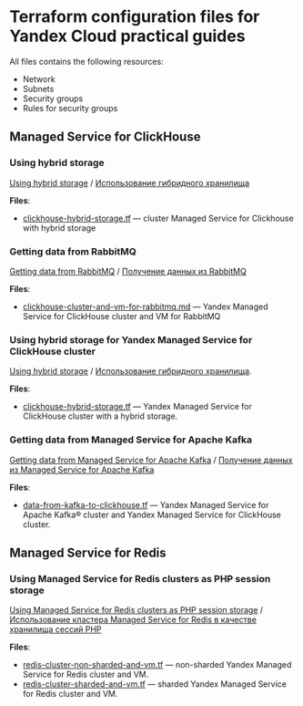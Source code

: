 # Terraform configuration files for Yandex Cloud practical guides

All files contains the following resources:

* Network
* Subnets
* Security groups
* Rules for security groups

## Managed Service for ClickHouse

### Using hybrid storage

[Using hybrid storage](https://cloud.yandex.com/en/docs/managed-clickhouse/tutorials/hybrid-storage) / [Использование гибридного хранилища](https://cloud.yandex.ru/docs/managed-clickhouse/tutorials/hybrid-storage)

**Files**:

* [clickhouse-hybrid-storage.tf](./clickhouse-hybrid-storage.tf) — cluster Managed Service for Clickhouse with hybrid storage

### Getting data from RabbitMQ

[Getting data from RabbitMQ](https://cloud.yandex.com/en/docs/managed-clickhouse/tutorials/fetch-data-from-rabbitmq) / [Получение данных из RabbitMQ](https://cloud.yandex.ru/docs/managed-clickhouse/tutorials/fetch-data-from-rabbitmq)

**Files**:

* [clickhouse-cluster-and-vm-for-rabbitmq.md](./clickhouse-cluster-and-vm-for-rabbitmq.md) — Yandex Managed Service for ClickHouse cluster and VM for RabbitMQ

### Using hybrid storage for Yandex Managed Service for ClickHouse cluster

[Using hybrid storage](https://cloud.yandex.com/en/docs/managed-clickhouse/tutorials/hybrid-storage) / [Использование гибридного хранилища](https://cloud.yandex.ru/docs/managed-clickhouse/tutorials/hybrid-storage).

**Files**:

* [clickhouse-hybrid-storage.tf](./clickhouse-hybrid-storage.tf) — Yandex Managed Service for ClickHouse cluster with a hybrid storage.

### Getting data from Managed Service for Apache Kafka

[Getting data from Managed Service for Apache Kafka](https://cloud.yandex.com/en/docs/managed-clickhouse/tutorials/fetch-data-from-mkf) / [Получение данных из Managed Service for Apache Kafka](https://cloud.yandex.ru/docs/managed-clickhouse/tutorials/fetch-data-from-mkf)

**Files**:

* [data-from-kafka-to-clickhouse.tf](./data-from-kafka-to-clickhouse/data-from-kafka-to-clickhouse.tf) — Yandex Managed Service for Apache Kafka® cluster and Yandex Managed Service for ClickHouse cluster.

## Managed Service for Redis

### Using Managed Service for Redis clusters as PHP session storage

[Using Managed Service for Redis clusters as PHP session storage](https://cloud.yandex.com/en/docs/managed-redis/tutorials/redis-as-php-sessions-storage) / [Использование кластера Managed Service for Redis в качестве хранилища сессий PHP](https://cloud.yandex.ru/docs/managed-redis/tutorials/redis-as-php-sessions-storage)

**Files**:

* [redis-cluster-non-sharded-and-vm.tf](./redis-cluster-non-sharded-and-vm.tf) — non-sharded Yandex Managed Service for Redis cluster and VM.
* [redis-cluster-sharded-and-vm.tf](./redis-cluster-non-sharded-and-vm.tf) — sharded Yandex Managed Service for Redis cluster and VM.
